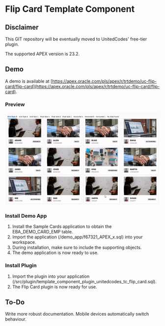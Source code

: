 # Flip Card Template Component

## Disclaimer

This GIT repository will be eventually moved to UnitedCodes' free-tier plugin.

The supported APEX version is 23.2.

## Demo

A demo is available at [https://apex.oracle.com/pls/apex/r/trtdemo/uc-flip-card/flip-card](https://apex.oracle.com/pls/apex/r/trtdemo/uc-flip-card/flip-card).

### Preview

![Demo](https://github.com/grlicaa/flipcard/blob/main/docs/images/uc-flipcard-demo-small.gif?raw=true)

### Install Demo App

1. Install the Sample Cards application to obtain the EBA_DEMO_CARD_EMP table.
2. Import the application (/demo_app/f67321_APEX_x.sql) into your workspace.
3. During installation, make sure to include the supporting objects.
4. The demo application is now ready to use.

### Install Plugin

1. Import the plugin into your application (/src/plugin/template_component_plugin_unitedcodes_tc_flip_card.sql).
2. The Flip Card plugin is now ready for use.

## To-Do

Write more robust documentation.
Mobile devices automatically switch behaviour. 
